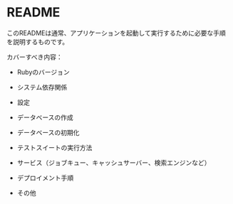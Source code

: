 # README

このREADMEは通常、アプリケーションを起動して実行するために必要な手順を説明するものです。

カバーすべき内容：

* Rubyのバージョン

* システム依存関係

* 設定

* データベースの作成

* データベースの初期化

* テストスイートの実行方法

* サービス（ジョブキュー、キャッシュサーバー、検索エンジンなど）

* デプロイメント手順

* その他